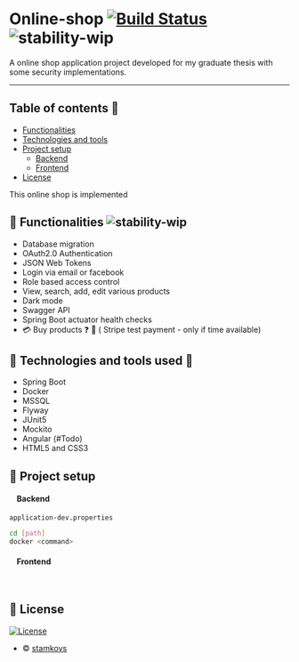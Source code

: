 # Online-shop [![Build Status](https://travis-ci.org/joemccann/dillinger.svg?branch=master)](https://travis-ci.org/joemccann/dillinger) ![stability-wip](https://img.shields.io/badge/stability-work_in_progress-lightgrey.svg)
A online shop application project developed for my graduate thesis with some security implementations.

--- 
## Table of contents 📝
- [Functionalities](#Functionalities)
- [Technologies and tools](#Technologies%20and%20tools%20used) 
- [Project setup](#Project%20setup)
  - [Backend](#Backend)
  - [Frontend](#Frontend)
- [License](#License) 

This online shop is implemented 
## 🎨 Functionalities ![stability-wip](https://img.shields.io/badge/stability-work_in_progress-lightgrey.svg)
* Database migration
* OAuth2.0 Authentication
* JSON Web Tokens 
* Login via email or facebook
* Role based access control
* View, search, add, edit various products
* Dark mode
* Swagger API
* Spring Boot actuator health checks
* 💳 Buy products ❓ 🛑 ( Stripe test payment  - only if time available) 
## 🧰 Technologies and tools used 🔨
* Spring Boot
* Docker
* MSSQL
* Flyway
* JUnit5
* Mockito
* Angular (#Todo)
* HTML5 and CSS3
## 🚀 Project setup 

#### &nbsp;&nbsp;&nbsp;&nbsp;Backend
`application-dev.properties` 
```sh
cd [path]
docker <command>
```
#### &nbsp;&nbsp;&nbsp;&nbsp;Frontend
&nbsp;
## 📜 License️
[![License](http://img.shields.io/:license-mit-blue.svg?style=flat-square)](http://badges.mit-license.org)
- © [stamkovs](https://github.com/stamkovs)


